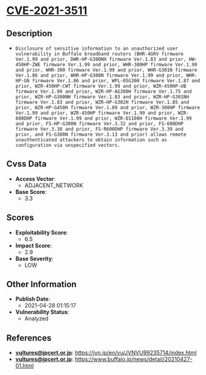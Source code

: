 
# [CVE-2021-3511](https://cve.mitre.org/cgi-bin/cvename.cgi?name=CVE-2021-3511)

## Description

- `Disclosure of sensitive information to an unauthorized user vulnerability in Buffalo broadband routers (BHR-4GRV firmware Ver.1.99 and prior, DWR-HP-G300NH firmware Ver.1.83 and prior, HW-450HP-ZWE firmware Ver.1.99 and prior, WHR-300HP firmware Ver.1.99 and prior, WHR-300 firmware Ver.1.99 and prior, WHR-G301N firmware Ver.1.86 and prior, WHR-HP-G300N firmware Ver.1.99 and prior, WHR-HP-GN firmware Ver.1.86 and prior, WPL-05G300 firmware Ver.1.87 and prior, WZR-450HP-CWT firmware Ver.1.99 and prior, WZR-450HP-UB firmware Ver.1.99 and prior, WZR-HP-AG300H firmware Ver.1.75 and prior, WZR-HP-G300NH firmware Ver.1.83 and prior, WZR-HP-G301NH firmware Ver.1.83 and prior, WZR-HP-G302H firmware Ver.1.85 and prior, WZR-HP-G450H firmware Ver.1.89 and prior, WZR-300HP firmware Ver.1.99 and prior, WZR-450HP firmware Ver.1.99 and prior, WZR-600DHP firmware Ver.1.99 and prior, WZR-D1100H firmware Ver.1.99 and prior, FS-HP-G300N firmware Ver.3.32 and prior, FS-600DHP firmware Ver.3.38 and prior, FS-R600DHP firmware Ver.3.39 and prior, and FS-G300N firmware Ver.3.13 and prior) allows remote unauthenticated attackers to obtain information such as configuration via unspecified vectors.`

## Cvss Data

- **Access Vector**:
  - ADJACENT_NETWORK
- **Base Score**:
  - 3.3

## Scores

- **Exploitability Score**:
  - 6.5
- **Impact Score**:
  - 2.9
- **Base Severity**:
  - LOW

## Other Information

- **Publish Date**:
  - 2021-04-28 01:15:17
- **Vulnerability Status**:
  - Analyzed

## References

- **vultures@jpcert.or.jp**: https://jvn.jp/en/vu/JVNVU99235714/index.html
- **vultures@jpcert.or.jp**: https://www.buffalo.jp/news/detail/20210427-01.html
